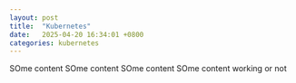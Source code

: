 ```yaml
---
layout: post
title:  "Kubernetes"
date:   2025-04-20 16:34:01 +0800
categories: kubernetes
---
```


SOme content 
SOme content SOme content 
SOme content 
working or not